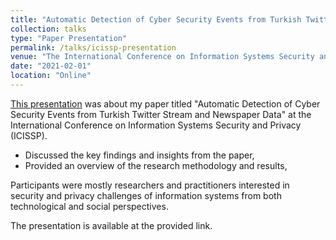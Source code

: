 ```yaml
---
title: "Automatic Detection of Cyber Security Events from Turkish Twitter Stream and Newspaper Data"
collection: talks
type: "Paper Presentation"
permalink: /talks/icissp-presentation
venue: "The International Conference on Information Systems Security and Privacy (ICISSP)"
date: "2021-02-01"
location: "Online"
---
```


[This presentation](https://www.youtube.com/watch?v=MTFimNPxAKw&t=25s) was about my paper titled "Automatic Detection of Cyber Security Events from Turkish Twitter Stream and Newspaper Data" at the International Conference on Information Systems Security and Privacy (ICISSP).

- Discussed the key findings and insights from the paper,
- Provided an overview of the research methodology and results,

Participants were mostly researchers and practitioners interested in security and privacy challenges of information systems from both technological and social perspectives.

The presentation is available at the provided link.
